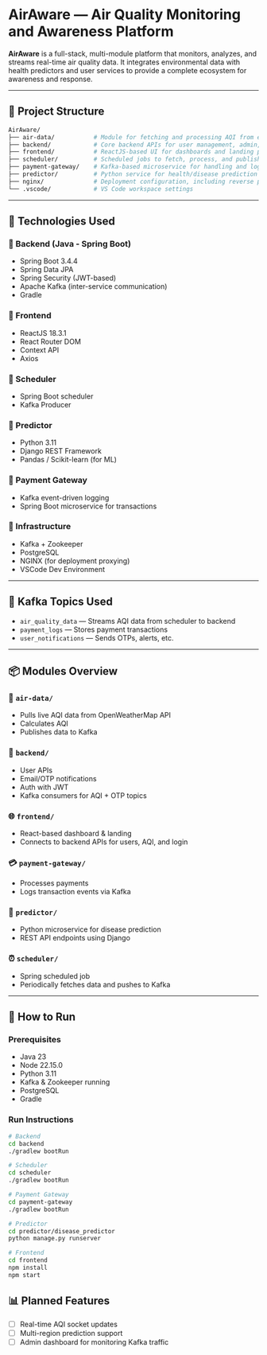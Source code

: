 # AirAware — Air Quality Monitoring and Awareness Platform

**AirAware** is a full-stack, multi-module platform that monitors, analyzes, and streams real-time air quality data. It integrates environmental data with health predictors and user services to provide a complete ecosystem for awareness and response.

---

## 📁 Project Structure

```graphql
AirAware/
├── air-data/           # Module for fetching and processing AQI from external APIs
├── backend/            # Core backend APIs for user management, admin, JWT auth, and Kafka integration
├── frontend/           # ReactJS-based UI for dashboards and landing pages
├── scheduler/          # Scheduled jobs to fetch, process, and publish air quality data
├── payment-gateway/    # Kafka-based microservice for handling and logging online payments
├── predictor/          # Python service for health/disease prediction based on AQI data
├── nginx/              # Deployment configuration, including reverse proxy setup
└── .vscode/            # VS Code workspace settings
```

---

## 🧰 Technologies Used

### 🔹 Backend (Java - Spring Boot)
- Spring Boot 3.4.4
- Spring Data JPA
- Spring Security (JWT-based)
- Apache Kafka (inter-service communication)
- Gradle

### 🔹 Frontend
- ReactJS 18.3.1
- React Router DOM
- Context API
- Axios

### 🔹 Scheduler
- Spring Boot scheduler
- Kafka Producer

### 🔹 Predictor
- Python 3.11
- Django REST Framework
- Pandas / Scikit-learn (for ML)

### 🔹 Payment Gateway
- Kafka event-driven logging
- Spring Boot microservice for transactions

### 🔹 Infrastructure
- Kafka + Zookeeper
- PostgreSQL
- NGINX (for deployment proxying)
- VSCode Dev Environment

---

## 🔄 Kafka Topics Used
- `air_quality_data` — Streams AQI data from scheduler to backend
- `payment_logs` — Stores payment transactions
- `user_notifications` — Sends OTPs, alerts, etc.

---

## 📦 Modules Overview

### 🧪 `air-data/`
- Pulls live AQI data from OpenWeatherMap API
- Calculates AQI
- Publishes data to Kafka

### 🔐 `backend/`
- User APIs
- Email/OTP notifications
- Auth with JWT
- Kafka consumers for AQI + OTP topics

### 🌐 `frontend/`
- React-based dashboard & landing
- Connects to backend APIs for users, AQI, and login

### 💳 `payment-gateway/`
- Processes payments
- Logs transaction events via Kafka

### 🧠 `predictor/`
- Python microservice for disease prediction
- REST API endpoints using Django

### ⏰ `scheduler/`
- Spring scheduled job
- Periodically fetches data and pushes to Kafka

---

## 🚀 How to Run

### Prerequisites
- Java 23
- Node 22.15.0
- Python 3.11
- Kafka & Zookeeper running
- PostgreSQL
- Gradle

### Run Instructions

```bash
# Backend
cd backend
./gradlew bootRun

# Scheduler
cd scheduler
./gradlew bootRun

# Payment Gateway
cd payment-gateway
./gradlew bootRun

# Predictor
cd predictor/disease_predictor
python manage.py runserver

# Frontend
cd frontend
npm install
npm start

```

## 📊 Planned Features

- [ ] Real-time AQI socket updates  
- [ ] Multi-region prediction support  
- [ ] Admin dashboard for monitoring Kafka traffic  
